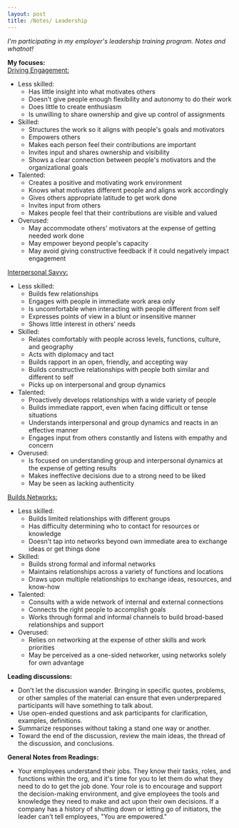```yaml
---
layout: post
title: /Notes/ Leadership
---
```


_I'm participating in my employer's leadership training program. Notes and whatnot!_

**My focuses:**  
<ins>Driving Engagement:</ins>

- Less skilled:
    - Has little insight into what motivates others
    - Doesn't give people enough flexibility and autonomy to do their work
    - Does little to create enthusiasm
    - Is unwilling to share ownership and give up control of assignments
- Skilled:
    - Structures the work so it aligns with people's goals and motivators
    - Empowers others
    - Makes each person feel their contributions are important
    - Invites input and shares ownership and visibility
    - Shows a clear connection between people's motivators and the organizational goals
- Talented:
    - Creates a positive and motivating work environment
    - Knows what motivates different people and aligns work accordingly
    - Gives others appropriate latitude to get work done
    - Invites input from others
    - Makes people feel that their contributions are visible and valued
- Overused:
    - May accommodate others' motivators at the expense of getting needed work done
    - May empower beyond people's capacity
    - May avoid giving constructive feedback if it could negatively impact engagement  

<ins>Interpersonal Savvy:</ins>  

- Less skilled:
    - Builds few relationships
    - Engages with people in immediate work area only
    - Is uncomfortable when interacting with people different from self
    - Expresses points of view in a blunt or insensitive manner
    - Shows little interest in others' needs
- Skilled:
    - Relates comfortably with people across levels, functions, culture, and geography
    - Acts with diplomacy and tact
    - Builds rapport in an open, friendly, and accepting way
    - Builds constructive relationships with people both similar and different to self
    - Picks up on interpersonal and group dynamics
- Talented:
    - Proactively develops relationships with a wide variety of people
    - Builds immediate rapport, even when facing difficult or tense situations
    - Understands interpersonal and group dynamics and reacts in an effective manner
    - Engages input from others constantly and listens with empathy and concern
- Overused:
    - Is focused on understanding group and interpersonal dynamics at the expense of getting results
    - Makes ineffective decisions due to a strong need to be liked
    - May be seen as lacking authenticity  

<ins>Builds Networks:</ins>  

- Less skilled:
    - Builds limited relationships with different groups
    - Has difficulty determining who to contact for resources or knowledge
    - Doesn't tap into networks beyond own immediate area to exchange ideas or get things done
- Skilled:
    - Builds strong formal and informal networks
    - Maintains relationships across a variety of functions and locations
    - Draws upon multiple relationships to exchange ideas, resources, and know-how
- Talented:
    - Consults with a wide network of internal and external connections
    - Connects the right people to accomplish goals
    - Works through formal and informal channels to build broad-based relationships and support
- Overused:
    - Relies on networking at the expense of other skills and work priorities
    - May be perceived as a one-sided networker, using networks solely for own advantage

**Leading discussions:**  

- Don't let the discussion wander. Bringing in specific quotes, problems, or other samples of the material can ensure that even underprepared participants will have something to talk about.
- Use open-ended questions and ask participants for clarification, examples, definitions.
- Summarize responses without taking a stand one way or another.
- Toward the end of the discussion, review the main ideas, the thread of the discussion, and conclusions.

**General Notes from Readings:**  

- Your employees understand their jobs. They know their tasks, roles, and functions within the org, and it's time for you to let them do what they need to do to get the job done. Your role is to encourage and support the decision-making environment, and give employees the tools and knowledge they need to make and act upon their own decisions. If a company has a history of shutting down or letting go of initiators, the leader can't tell employees, "You are empowered." 